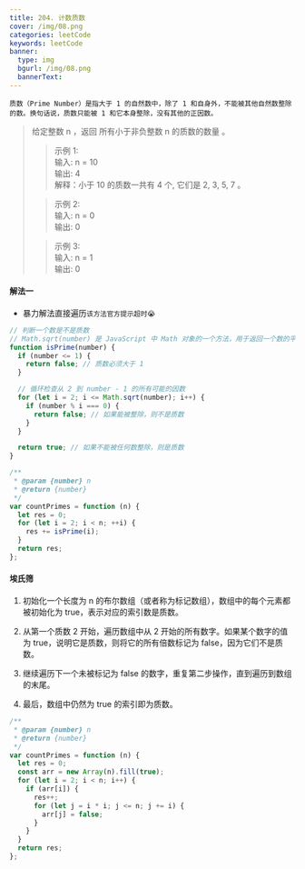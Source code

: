 ```yaml
---
title: 204. 计数质数
cover: /img/08.png
categories: leetCode
keywords: leetCode
banner:
  type: img
  bgurl: /img/08.png
  bannerText:
---
```


<!-- @format -->

`质数（Prime Number）是指大于 1 的自然数中，除了 1 和自身外，不能被其他自然数整除的数。换句话说，质数只能被 1 和它本身整除，没有其他的正因数。`

> 给定整数 n ，返回 所有小于非负整数 n 的质数的数量 。
>
> > 示例 1:<br>输入: n = 10 <br>输出: 4 <br> 解释：小于 10 的质数一共有 4 个, 它们是 2, 3, 5, 7 。
>
> > 示例 2:<br>输入: n = 0<br>输出: 0
>
> > 示例 3:<br>输入: n = 1<br>输出: 0

#### 解法一

- 暴力解法直接遍历`该方法官方提示超时😭`

```javascript
// 判断一个数是不是质数
// Math.sqrt(number) 是 JavaScript 中 Math 对象的一个方法，用于返回一个数的平方根。
function isPrime(number) {
  if (number <= 1) {
    return false; // 质数必须大于 1
  }

  // 循环检查从 2 到 number - 1 的所有可能的因数
  for (let i = 2; i <= Math.sqrt(number); i++) {
    if (number % i === 0) {
      return false; // 如果能被整除，则不是质数
    }
  }

  return true; // 如果不能被任何数整除，则是质数
}

/**
 * @param {number} n
 * @return {number}
 */
var countPrimes = function (n) {
  let res = 0;
  for (let i = 2; i < n; ++i) {
    res += isPrime(i);
  }
  return res;
};
```

#### 埃氏筛

1. 初始化一个长度为 n 的布尔数组（或者称为标记数组），数组中的每个元素都被初始化为 true，表示对应的索引数是质数。

2. 从第一个质数 2 开始，遍历数组中从 2 开始的所有数字。如果某个数字的值为 true，说明它是质数，则将它的所有倍数标记为 false，因为它们不是质数。

3. 继续遍历下一个未被标记为 false 的数字，重复第二步操作，直到遍历到数组的末尾。

4. 最后，数组中仍然为 true 的索引即为质数。

```javascript
/**
 * @param {number} n
 * @return {number}
 */
var countPrimes = function (n) {
  let res = 0;
  const arr = new Array(n).fill(true);
  for (let i = 2; i < n; i++) {
    if (arr[i]) {
      res++;
      for (let j = i * i; j <= n; j += i) {
        arr[j] = false;
      }
    }
  }
  return res;
};
```
